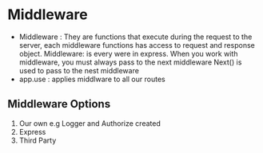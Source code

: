 # Middleware

- Middleware : They are functions that execute during the request to the server, each middleware functions has access to request and response object.
  Middleware: is every were in express.
  When you work with middleware, you must always pass to the next middleware
  Next() is used to pass to the nest middleware
- app.use : applies middlware to all our routes

## Middleware Options

1. Our own e.g Logger and Authorize created
2. Express
3. Third Party
